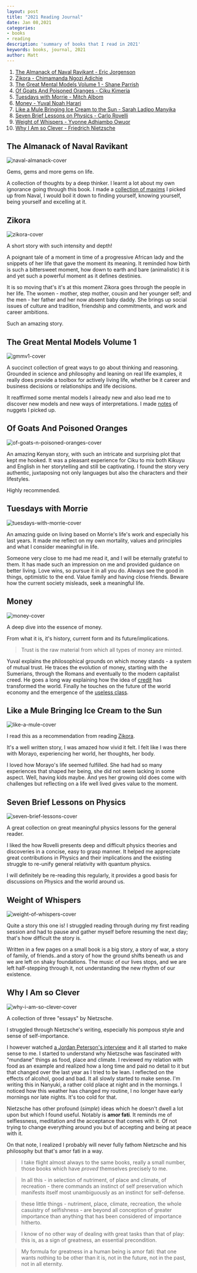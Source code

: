 ```yaml
---
layout: post
title: "2021 Reading Journal"
date: Jan 08,2021
categories:
- books
- reading
description: 'summary of books that I read in 2021'
keywords: books, journal, 2021
author: Matt
---
```



1. [The Almanack of Naval Ravikant - Eric Jorgenson](#the-almanack-of-naval-ravikant)
2. [Zikora - Chimamanda Ngozi Adichie](#zikora)
3. [The Great Mental Models Volume 1 - Shane Parrish](#the-great-mental-models-volume-1)
4. [Of Goats And Poisoned Oranges - Ciku Kimeria](#of-goats-and-poisoned-oranges)
5. [Tuesdays with Morrie - Mitch Albom](#tuesdays-with-morrie)
6. [Money - Yuval Noah Harari](#money)
7. [Like a Mule Bringing Ice Cream to the Sun - Sarah Ladipo Manyika](#like-a-mule-bringing-ice-cream-to-the-sun)
8. [Seven Brief Lessons on Physics - Carlo Rovelli](#seven-brief-lessons-on-physics)
9. [Weight of Whispers - Yvonne Adhiambo Owuor](#weight-of-whispers)
10. [Why I Am so Clever - Friedrich Nietzsche](#why-i-am-so-clever)


## The Almanack of Naval Ravikant

![naval-almanack-cover][naval-almanack-cover]

Gems, gems and more gems on life.

A collection of thoughts by a deep thinker. I learnt a lot about my own ignorance going through
this book. I made a [collection of maxims][notes-on-naval-almanack] I picked up from Naval, I would boil it down to finding
yourself, knowing yourself, being yourself and excelling at it.

## Zikora

![zikora-cover][zikora-cover]

A short story with such intensity and depth!

A poignant tale of a moment in time of a progressive African lady and the snippets of her life that
gave the moment its meaning. It reminded how birth is such a bittersweet moment, how down to earth
and bare (animalistic) it is and yet such a powerful moment as it defines destinies.

It is so moving that's it's at this moment Zikora goes through the people in her life. The women -
mother, step mother, cousin and her younger self; and the men - her father and her now absent baby daddy.
She brings up social issues of culture and tradition, friendship and commitments, and work and
career ambitions.

Such an amazing story.

## The Great Mental Models Volume 1

![gmmv1-cover][gmmv1-cover]

A succinct collection of great ways to go about thinking and reasoning. Grounded in science and
philosophy and leaning on real life examples, it really does provide a toolbox for actively living
life, whether be it career and business decisions or relationships and life decisions.

It reaffirmed some mental models I already new and also lead me to discover new models and new ways
of interpretations. I made [notes][notes-on-gmmv1] of nuggets I picked up.

## Of Goats And Poisoned Oranges

![of-goats-n-poisoned-oranges-cover][of-goats-n-poisoned-oranges-cover]

An amazing Kenyan story, with such an intricate and surprising plot that kept me hooked.
It was a pleasant experience for Ciku to mix both Kikuyu and English in her storytelling and
still be captivating. I found the story very authentic, juxtaposing not only languages but 
also the characters and their lifestyles.

Highly recommended.

## Tuesdays with Morrie

![tuesdays-with-morrie-cover][tuesdays-with-morrie-cover]

An amazing guide on living based on Morrie's life's work and especially his last
years. It made me reflect on my own mortality, values and principles and what I
consider meaningful in life.

Someone very close to me had me read it, and I will be eternally grateful to them.
It has made such an impression on me and provided guidance on better living. 
Love wins, so pursue it in all you do. Always see the good in things, optimistic
to the end. Value family and having close friends. Beware how the current society
misleads, seek a meaningful life.

## Money

![money-cover][money-cover]

A deep dive into the essence of money.

From what it is, it's history, current form and its future/implications.

> Trust is the raw material from which all types of money are minted.

Yuval explains the philosophical grounds on which money stands - a system of mutual trust. 
He traces the evolution of money, starting with the Sumerians, through the Romans and eventually to
the modern capitalist creed. He goes a long way explaining how the idea of [credit][credit-wiki] has transformed
the world. Finally he touches on the future of the world economy and the emergence of the  [useless class][useless-class].

## Like a Mule Bringing Ice Cream to the Sun

![like-a-mule-cover][like-a-mule-cover]

I read this as a recommendation from reading [Zikora](#zikora). 

It's a well written story, I was amazed how vivid it felt.
I felt like I was there with Morayo, experiencing her world,
her thoughts, her body.

I loved how Morayo's life seemed fulfilled. She had had so many experiences that shaped her being,
she did not seem lacking in some aspect. Well, having kids maybe.
And yes her growing old does come with challenges but reflecting on a life well lived 
gives value to the moment.

## Seven Brief Lessons on Physics

![seven-brief-lessons-cover][seven-brief-lessons-cover]

A great collection on great meaningful physics lessons for the general reader.

I liked the how Rovelli presents deep and difficult physics theories and discoveries in 
a concise, easy to grasp manner. It helped me appreciate great contributions in Physics and their
implications and the existing struggle to re-unify general relativity with quantum physics.

I will definitely be re-reading this regularly, it provides a good basis for discussions on Physics
and the world around us.

## Weight of Whispers

![weight-of-whispers-cover][weight-of-whispers-cover]

Quite a story this one is! I struggled reading through during my first reading session and had to
pause and gather myself before resuming the next day; that's how difficult the story is.

Written in a few pages on a small book is a big story, a story of war, a story of family, of
friends..and a story of how the ground shifts beneath us and we are left on shaky foundations.
The music of our lives stops, and we are left half-stepping through it, not
understanding the new rhythm of our existence.

## Why I Am so Clever

![why-i-am-so-clever-cover][why-i-am-so-clever-cover]

A collection of three "essays" by Nietzsche.

I struggled through Nietzsche's writing, especially his pompous style and sense of self-importance.

I however watched [a Jordan Peterson's interview][jp-interview] and it all started to make sense to
me. I started to understand why Nietzsche was fascinated with "mundane" things as food, place and
climate. I reviewed my relation with food as an example and realized how a long time and paid no
detail to it but that changed over the last year as I tried to be lean. I reflected on the effects
of alcohol, good and bad. It all slowly started to make sense.
I'm writing this in Nanyuki, a rather cold place at night and in the mornings. I noticed how this
weather has changed my routine, I no longer have early mornings nor late nights. It's too cold for
that.

Nietzsche has other profound (_simple_) ideas which he doesn't dwell a lot upon but which I found
useful. Notably is **amor fati**. It reminds me of selflessness, meditation and the acceptance that
comes with it. Of not trying to change everything around you but of accepting and being at peace
with it.

On that note, I realized I probably will never fully fathom Nietzsche and his philosophy but that's
amor fati in a way.

> I take flight almost always to the same books, really a small number, those books which have _proved_ themselves precisely to me.

> In all this - in selection of nutriment, of place and climate, of recreation - there commands an
> instinct of self preservation which manifests itself most unambiguously as an instinct for
> self-defense.

> these little things - nutriment, place, climate, recreation, the whole casuistry of selfishness -
> are beyond all conception of greater importance than anything that has been considered of
> importance hitherto.

> I know of no other way of dealing with great tasks than that of play: this is, as a sign of
> greatness, an essential precondition.

> My formula for greatness in a human being is amor fati: that one wants nothing to be other than
> it is, not in the future, not in the past, not in all eternity.

[naval-almanack-cover]: /images/naval-almanack-cover.jpg
[notes-on-naval-almanack]: /2021/01/08/notes-naval-almanack.html
[zikora-cover]: /images/zikora-cover.jpg
[gmmv1-cover]: /images/great-mental-models-vol1-cover.jpg
[notes-on-gmmv1]: /2021/01/13/notes-gmmv1.html
[of-goats-n-poisoned-oranges-cover]: /images/of-goats-cover.jpg
[tuesdays-with-morrie-cover]: /images/tuesdays-with-morrie-cover.jpg
[money-cover]: /images/money-cover.jpg
[like-a-mule-cover]: /images/like-a-mule-cover.jpg
[credit-wiki]: https://en.wikipedia.org/wiki/Credit
[useless-class]: https://www.theguardian.com/technology/2017/may/08/virtual-reality-religion-robots-sapiens-book
[seven-brief-lessons-cover]: /images/seven-brief-lessons-cover.jpg
[weight-of-whispers-cover]: /images/weight-of-whispers-cover.jpg
[why-i-am-so-clever-cover]: /images/why-i-am-so-clever.jpg
[jp-interview]: https://www.youtube.com/watch?v=C1sEHNw4UIg
